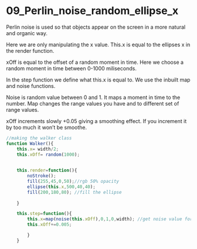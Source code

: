 # 09_Perlin_noise_random_ellipse_x
Perlin noise is used so that objects appear on the screen in a more natural and organic way.

Here we are only manipulating the x value.
This.x is equal to the ellipses x in the render function. 

xOff is equal to the offset of a random moment in time.
Here we choose a random moment in time between 0-1000 miliseconds.

In the step function we define what this.x is equal to. 
We use the inbuilt map and noise functions.

Noise is random value between 0 and 1. It maps a moment in time to the number.
Map changes the range values you have and to different set of range values.


xOff increments slowly +0.05 giving a smoothing effect. 
If you increment it by too much it won’t be smoothe.

```js
//making the walker class 
function Walker(){
	this.x= width/2;
	this.xOff= random(1000); 
	

	this.render=function(){
		noStroke();
		fill(255,45,0,50);//rgb 50% opacity
		ellipse(this.x,500,40,40);
		fill(200,180,80); //fill the ellipse
		
	}

	this.step=function(){
		this.x=map(noise(this.xOff),0,1,0,width); //get noise value for current time --> between 0 and 1  map it between what we want 0 and the width 
		this.xOff+=0.005;

		}
	}
```